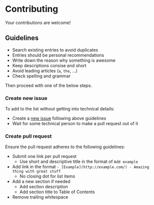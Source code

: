 # Contributing

Your contributions are welcome!

## Guidelines

 - Search existing entries to avoid duplicates
 - Entries should be personal recommendations
 - Write down the reason why something is awesome
 - Keep descriptions consise and short
 - Avoid leading articles (`a`, `the`, ...)
 - Check spelling and grammar

Then proceed with one of the below steps.

### Create new issue

To add to the list without getting into technical details:

 - Create a [new issue](https://github.com/priyanshujain/awesome-baba/issues/new) following above guidelines
 - Wait for some technical person to make a pull request out of it

### Create pull request

Ensure the pull request adheres to the following guidelines:

 - Submit one link per pull request
   - Use short and descriptive title in the format of `Add example`
 - Add link in the format `- [Example](http://example.com/) - Amazing thing with great stuff`
   - No closing dot for list items
 - Add a new section if needed
   - Add section description
   - Add section title to Table of Contents
 - Remove trailing whitespace